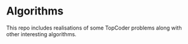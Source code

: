 # Algorithms

This repo includes realisations of some TopCoder problems
along with other interesting algorithms.
